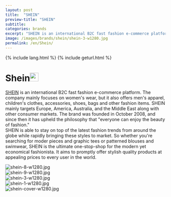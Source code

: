 ```yaml
---
layout: post
title:  "SHEIN"
preview-title: "SHEIN"
subtitle:
categories: brands
excerpt: "SHEIN is an international B2C fast fashion e-commerce platform. The company mainly focuses on women's wear, but it also offers men's apparel" 
image: /images/brands/shein/shein-3-w1280.jpg
permalink: /en/Shein/
---
```

{% include lang.html %}
{% include geturl.html %}
<div class="dark-grey-bg">
    <div class="container">
        <div class="row">
            <div class="col section ft-white ft-300">
                <h1 class="white-color">Shein<img class="space" src="{{ '/assets/images/aquarius.png' | prepend: SourceUrl }}" width="27"></h1>
                <p><a class="red ft-400" href="https://instagram.com/shein_men?utm_source=ig_profile_share&igshid=12uq6fmrzfawk/" target="_blank">SHEIN</a> is an international B2C fast fashion e-commerce platform. The company mainly focuses on women's wear, but it also offers men's apparel, children's clothes, accessories, shoes, bags and other fashion items. SHEIN mainly targets Europe, America, Australia, and the Middle East along with other consumer markets. The brand was founded in October 2008, and since then it has upheld the philosophy that "everyone can enjoy the beauty of fashion." <br>
                SHEIN is able to stay on top of the latest fashion trends from around the globe while rapidly bringing these styles to market. So whether you're searching for moder pieces and graphic tees or patterned blouses and swimwear, SHEIN is the ultimate one-stop-shop for the modern yet economical fashionista. It aims to promptly offer stylish quality products at appealing prices to every user in the world.</p>  
            </div>
        </div>
    </div>
    <div class="post-gallery">
        <div class="container">
            <div class="row">
                <div class="col-md-6">
                    <img src="{{ '/images/brands/shein/shein-8-w1280.jpg' | prepend: SourceUrl }}" alt="shein-8-w1280.jpg">
                </div>
                <div class="col-md-6">
                    <img src="{{ '/images/brands/shein/shein-9-w1280.jpg' | prepend: SourceUrl }}" alt="shein-9-w1280.jpg">
                </div>
            </div>
            <div class="row">
                <div class="col">
                    <img src="{{ '/images/brands/shein/shein-3-w1280.jpg' | prepend: SourceUrl }}" alt="shein-3-w1280.jpg">
                </div>
            </div>
            <div class="row">
                <div class="col-md-6">
                    <img src="{{ '/images/brands/shein/shein-1-w1280.jpg' | prepend: SourceUrl }}" alt="shein-1-w1280.jpg">
                </div>
                <div class="col-md-6">
                    <img src="{{ '/images/brands/shein/shein-cover-w1280.jpg' | prepend: SourceUrl }}" alt="shein-cover-w1280.jpg">
                </div>
            </div>
        </div>
    </div>
</div>